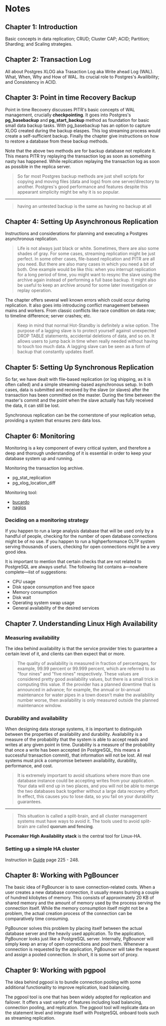 # Notes

## Chapter 1: Introduction

Basic concepts in data replication; CRUD; Cluster CAP; ACID; Partition; Sharding; and Scaling strategies.

## Chapter 2: Transaction Log

All about Postgres XLOG aka Trasaction Log aka Write ahead Log (WAL). What, When, Why and How of WAL. Its crucial role to Postgres's Availibility; and Consistency in ACID.

## Chapter 3: Point in time Recovery Backup

Point in time Recovery discusses PITR's basic concepts of WAL management, crucially **checkpointing**. It goes into Postgres's **pg_basebackup** and **pg_start_backup** method as foundation for basic small data backup tasks. With pg_basebackup has an option to capture XLOG created during the backup elaspes. This log streaming process would create a self-sufficient backup. Finally the chapter give instructions on how to restore a database from these backup methods.

Note that the above two methods are for backup database not replicate it. This means PITR try replaying the transaction log as soon as something nasty has happened. While replication replaying the transaction log as soon as possible in the replica server.

> So far most Postgres backup methods are just shell scripts for copying and moving files (data and logs) from one server/directory to another. Postgres's good performance and features despite this appearant simplicity might be why it is so popular.
---
> having an untested backup is the same as having no backup at all

## Chapter 4: Setting Up Asynchronous Replication

Instructions and considerations for planning and executing a Postgres asynchronous replication.

> Life is not always just black or white. Sometimes, there are also some shades of
gray. For some cases, streaming replication might be just perfect. In some other
cases, file-based replication and PITR are all you need. But there are also many
cases in which you need a bit of both. One example would be like this: when you
interrupt replication for a long period of time, you might want to resync the slave
using the archive again instead of performing a full base backup. It might also be
useful to keep an archive around for some later investigation or replay operation.

The chapter offers several well known errors which could occur during replication. It also goes into introducing conflict management between mains and workers. From classic conflicts like race condition on data row; to timeline difference; server crashes; etc.

> Keep in mind that normal Hot-Standby is definitely a wise option. The purpose
of a lagging slave is to protect yourself against unexpected DROP TABLE
statements, accidental deletions of data, and so on. It allows users to jump back
in time when really needed without having to touch too much data. A lagging
slave can be seen as a form of backup that constantly updates itself.

## Chapter 5: Setting Up Synchronous Replication

So far, we have dealt with file-based replication (or log shipping, as it is often called) and a simple streaming-based asynchronous setup. In both cases, data is submitted and received by the slave (or slaves) after the transaction has been committed on the master. During the time between the master's commit and the point when the slave actually has fully received the data, it can still be lost.

Synchronous replication can be the cornerstone of your replication setup, providing a system that ensures zero data loss.

## Chapter 6: Monitoring

Monitoring is a key component of every critical system, and therefore a deep and thorough understanding of it is essential in order to keep your database system up and running.

Monitoring the transaction log archive.

- pg_stat_replication
- pg_xlog_location_diff

Monitoring tool:

- [bucardo](http://bucardo.org/wiki/Check_postgres)
- [nagios](https://www.nagios.org/about/)

### Deciding on a monitoring strategy

If you happen to run a large analysis database that will be used only by a handful of people, checking for the number of open database connections might be of no use. If you happen to run a highperformance OLTP system serving thousands of users, checking for open connections might be a very good idea.

It is important to mention that certain checks that are not related to PostgreSQL are always useful. The following list contains a—nowhere complete—list of suggestions:

- CPU usage
- Disk space consumption and free space
- Memory consumption
- Disk wait
- Operating system swap usage
- General availability of the desired services

## Chapter 7. Understanding Linux High Availability

### Measuring availability

The idea behind availability is that the service provider tries to guarantee a certain level of it, and clients can then expect that or more.

> The quality of availability is measured in fraction of percentages, for example,
99.99 percent or 99.999 percent, which are referred to as "four nines" and "five
nines" respectively. These values are considered pretty good availability values,
but there is a small trick in computing this value. If the provider has a planned
downtime that is announced in advance; for example, the annual or bi-annual
maintenance for water pipes in a town doesn't make the availability number
worse, then availability is only measured outside the planned maintenance
window.

### Durability and availability

When designing data storage systems, it is important to distinguish between the
properties of availability and durability. Availability is a measure of the
probability that the system is able to accept reads and writes at any given point
in time. Durability is a measure of the probability that once a write has been
accepted (in PostgreSQL, this means a successful transaction commit), that
information will not be lost. All real systems must pick a compromise between
availability, durability, performance, and cost.

> It is extremely important to avoid situations where more than one database instance could be accepting writes from your application. Your data will end up in two places, and you will not be able to merge the two databases back together without a large data recovery effort. In effect, this causes you to lose data, so you fail on your durability guarantees.
---
> This situation is called a split-brain, and all cluster management systems must have ways to avoid it. The tools used to avoid split-brain are called **quorum and fencing**.

**Pacemaker High Availability stack** is the central tool for Linux-HA.

### Setting up a simple HA cluster

Instruction in [Guide](file:///D:/MyFile/_PDF/DBA/PostgreSQL%20Replication%20(%20PDFDrive%20).pdf) page 225 - 248.

## Chapter 8: Working with PgBouncer

The basic idea of PgBouncer is to save connection-related costs.
When a user creates a new database connection, it usually means burning a
couple of hundred kilobytes of memory. This consists of approximately 20 KB
of shared memory and the amount of memory used by the process serving the
connection itself. While the memory consumption itself might not be a problem,
the actual creation process of the connection can be comparatively time
consuming.

PgBouncer solves this problem by placing itself between the actual database
server and the heavily used application. To the application, PgBouncer looks just
like a PostgreSQL server. Internally, PgBouncer will simply keep an array of
open connections and pool them. Whenever a connection is requested by the
application, PgBouncer will take the request and assign a pooled connection. In
short, it is some sort of proxy.

## Chapter 9: Working with pgpool

The idea behind pgpool is to bundle connection pooling with some additional functionality to  improve replication, load balancing.

The pgpool tool is one that has been widely adopted for replication and failover.
It offers a vast variety of features including load balancing, connection pooling,
and replication. The pgpool tool will replicate data on the statement level and
integrate itself with PostgreSQL onboard tools such as streaming replication.

